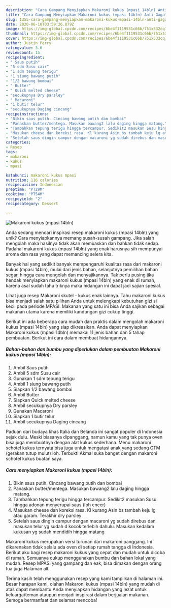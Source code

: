 ```yaml
---
description: "Cara Gampang Menyiapkan Makaroni kukus (mpasi 14bln) Anti Gagal"
title: "Cara Gampang Menyiapkan Makaroni kukus (mpasi 14bln) Anti Gagal"
slug: 1355-cara-gampang-menyiapkan-makaroni-kukus-mpasi-14bln-anti-gagal
date: 2020-06-10T03:59:26.879Z
image: https://img-global.cpcdn.com/recipes/6be4f1119531c66b/751x532cq70/makaroni-kukus-mpasi-14bln-foto-resep-utama.jpg
thumbnail: https://img-global.cpcdn.com/recipes/6be4f1119531c66b/751x532cq70/makaroni-kukus-mpasi-14bln-foto-resep-utama.jpg
cover: https://img-global.cpcdn.com/recipes/6be4f1119531c66b/751x532cq70/makaroni-kukus-mpasi-14bln-foto-resep-utama.jpg
author: Justin Perry
ratingvalue: 3.6
reviewcount: 15
recipeingredient:
- " Saus putih"
- "5 sdm Susu cair"
- "1 sdm tepung terigu"
- "1 siung bawang putih"
- "1/2 bawang bombai"
- " Butter"
- " Quick melted cheese"
- "secukupnya Dry parsley"
- " Macaroni"
- "1 butir telur"
- "secukupnya Daging cincang"
recipeinstructions:
- "Bikin saus putih. Cincang bawang putih dan bombai"
- "Panaskan butter/mentega. Masukan bawang2 lalu daging hingga matang."
- "Tambahkan tepung terigu hingga tercampur. Sedikit2 masukan Susu hingga adonan menyerupai saus (lbh encer)"
- "Masukan cheese dan koreksi rasa. Kl kurang Asin bs tambah keju lg atau garam. Terakhir dry parsley"
- "Setelah saus dingin campur dengan macaroni yg sudah direbus dan masukan telur yg sudah d kocok terlebih dahulu. Masukan kedalam kukusan yg sudah mendidih hingga matang"
categories:
- Resep
tags:
- makaroni
- kukus
- mpasi

katakunci: makaroni kukus mpasi 
nutrition: 116 calories
recipecuisine: Indonesian
preptime: "PT29M"
cooktime: "PT54M"
recipeyield: "2"
recipecategory: Dessert

---
```



![Makaroni kukus (mpasi 14bln)](https://img-global.cpcdn.com/recipes/6be4f1119531c66b/751x532cq70/makaroni-kukus-mpasi-14bln-foto-resep-utama.jpg)

Anda sedang mencari inspirasi resep makaroni kukus (mpasi 14bln) yang unik? Cara menyiapkannya memang susah-susah gampang. Jika salah mengolah maka hasilnya tidak akan memuaskan dan bahkan tidak sedap. Padahal makaroni kukus (mpasi 14bln) yang enak harusnya sih mempunyai aroma dan rasa yang dapat memancing selera kita.

Banyak hal yang sedikit banyak mempengaruhi kualitas rasa dari makaroni kukus (mpasi 14bln), mulai dari jenis bahan, selanjutnya pemilihan bahan segar, hingga cara mengolah dan menyajikannya. Tak perlu pusing jika hendak menyiapkan makaroni kukus (mpasi 14bln) yang enak di rumah, karena asal sudah tahu triknya maka hidangan ini dapat jadi sajian spesial.

Lihat juga resep Makaroni skutel - kukus enak lainnya. Tahu makaroni kukus bisa menjadi salah satu pilihan Anda untuk melengkapi kebutuhan gizi si kecil pada periode MPASI. Makanan yang satu ini bisa Anda sajikan sebagai makanan utama karena memiliki kandungan gizi cukup tinggi.


Berikut ini ada beberapa cara mudah dan praktis dalam mengolah makaroni kukus (mpasi 14bln) yang siap dikreasikan. Anda dapat menyiapkan Makaroni kukus (mpasi 14bln) memakai 11 jenis bahan dan 5 tahap pembuatan. Berikut ini cara dalam membuat hidangannya.

<!--inarticleads1-->

##### Bahan-bahan dan bumbu yang diperlukan dalam pembuatan Makaroni kukus (mpasi 14bln):

1. Ambil  Saus putih
1. Ambil 5 sdm Susu cair
1. Gunakan 1 sdm tepung terigu
1. Ambil 1 siung bawang putih
1. Siapkan 1/2 bawang bombai
1. Ambil  Butter
1. Siapkan  Quick melted cheese
1. Ambil secukupnya Dry parsley
1. Gunakan  Macaroni
1. Siapkan 1 butir telur
1. Ambil secukupnya Daging cincang


Paduan dari budaya khas Italia dan Belanda ini sangat populer di Indonesia sejak dulu. Meski biasanya dipanggang, namun kamu yang tak punya oven bisa juga membuatnya dengan alat kukus sederhana. Menu makaroni schotel kukus ternyata bisa juga untuk mengatasi anak yang sedang GTM (gerakan tutup mulut) loh. Terbukti Akmal suka banget dengan makaroni schotel kukus buatan saya. 

<!--inarticleads2-->

##### Cara menyiapkan Makaroni kukus (mpasi 14bln):

1. Bikin saus putih. Cincang bawang putih dan bombai
1. Panaskan butter/mentega. Masukan bawang2 lalu daging hingga matang.
1. Tambahkan tepung terigu hingga tercampur. Sedikit2 masukan Susu hingga adonan menyerupai saus (lbh encer)
1. Masukan cheese dan koreksi rasa. Kl kurang Asin bs tambah keju lg atau garam. Terakhir dry parsley
1. Setelah saus dingin campur dengan macaroni yg sudah direbus dan masukan telur yg sudah d kocok terlebih dahulu. Masukan kedalam kukusan yg sudah mendidih hingga matang


Makaroni kukus merupakan versi turunan dari makaroni panggang. Ini dikarenakan tidak selalu ada oven di setiap rumah tangga di Indonesia. Berikut aku bagi resep makaroni kukus yang cepat dan mudah untuk dicoba di rumah. Semuanya cukup menggunakan bumbu dan bahan lokal yang mudah. Resep MPASI yang gampang dan eak, bisa dimakan dengan orang tua juga Halaman all. 

Terima kasih telah menggunakan resep yang kami tampilkan di halaman ini. Besar harapan kami, olahan Makaroni kukus (mpasi 14bln) yang mudah di atas dapat membantu Anda menyiapkan hidangan yang lezat untuk keluarga/teman ataupun menjadi inspirasi dalam berjualan makanan. Semoga bermanfaat dan selamat mencoba!
